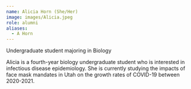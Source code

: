 ```yaml
---
name: Alicia Horn (She/Her)
image: images/Alicia.jpeg
role: alumni
aliases:
  - A Horn
---
```


Undergraduate student majoring in Biology

Alicia is a fourth-year biology undergraduate student who is interested in infectious disease epidemiology. She is currently studying the impacts of face mask mandates in Utah on the growth rates of COVID-19 between 2020-2021.
